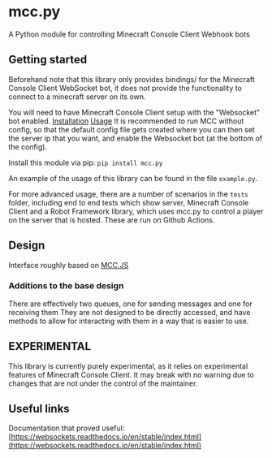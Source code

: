 
# mcc.py

A Python module for controlling Minecraft Console Client Webhook bots

## Getting started

Beforehand note that this library only provides bindings/ for the Minecraft Console
Client WebSocket bot, it does not provide the functionality to connect to a minecraft
server on its own.

You will need to have Minecraft Console Client setup with the "Websocket" bot enabled.
[Installation](https://mccteam.github.io/guide/installation.html)
[Usage](https://mccteam.github.io/guide/usage.html)
It is recommended to run MCC without config, so that the default config file gets
created where you can then set the server ip that you want, and enable the Websocket bot
(at the bottom of the config).

Install this module via pip: `pip install mcc.py`

An example of the usage of this library can be found in the file `example.py`.

For more advanced usage, there are a number of scenarios in the `tests` folder,
including end to end tests which show server, Minecraft Console Client and a Robot
Framework library, which uses mcc.py to control a player on the server that is hosted.
These are run on Github Actions.

## Design

Interface roughly based on [MCC.JS](https://github.com/milutinke/MCC.js)

### Additions to the base design

There are effectively two queues, one for sending messages and one for receiving them
They are not designed to be directly accessed, and have methods to allow for
interacting with them in a way that is easier to use.

## EXPERIMENTAL

This library is currently purely experimental, as it relies on experimental
features of Minecraft Console Client. It may break with no warning due to
changes that are not under the control of the maintainer.

## Useful links

Documentation that proved useful:
[https://websockets.readthedocs.io/en/stable/index.html](https://websockets.readthedocs.io/en/stable/index.html)
